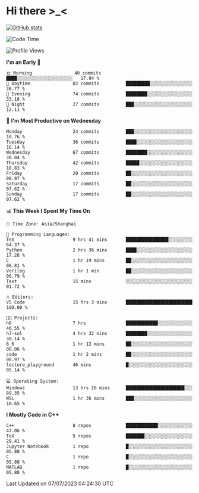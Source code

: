 # Hi there \>_<

[![GitHub stats](https://github-readme-stats.vercel.app/api?username=ARessegetesStery&show_icons=true&theme=transparent)](https://github.com/anuraghazra/github-readme-stats)

<!--START_SECTION:waka-->
![Code Time](http://img.shields.io/badge/Code%20Time-196%20hrs%2022%20mins-blue)

![Profile Views](http://img.shields.io/badge/Profile%20Views-0-blue)

**I'm an Early 🐤** 

```text
🌞 Morning                40 commits          ████░░░░░░░░░░░░░░░░░░░░░   17.94 % 
🌆 Daytime                82 commits          █████████░░░░░░░░░░░░░░░░   36.77 % 
🌃 Evening                74 commits          ████████░░░░░░░░░░░░░░░░░   33.18 % 
🌙 Night                  27 commits          ███░░░░░░░░░░░░░░░░░░░░░░   12.11 % 
```
📅 **I'm Most Productive on Wednesday** 

```text
Monday                   24 commits          ███░░░░░░░░░░░░░░░░░░░░░░   10.76 % 
Tuesday                  36 commits          ████░░░░░░░░░░░░░░░░░░░░░   16.14 % 
Wednesday                67 commits          ████████░░░░░░░░░░░░░░░░░   30.04 % 
Thursday                 42 commits          █████░░░░░░░░░░░░░░░░░░░░   18.83 % 
Friday                   20 commits          ██░░░░░░░░░░░░░░░░░░░░░░░   08.97 % 
Saturday                 17 commits          ██░░░░░░░░░░░░░░░░░░░░░░░   07.62 % 
Sunday                   17 commits          ██░░░░░░░░░░░░░░░░░░░░░░░   07.62 % 
```


📊 **This Week I Spent My Time On** 

```text
🕑︎ Time Zone: Asia/Shanghai

💬 Programming Languages: 
TeX                      9 hrs 41 mins       ████████████████░░░░░░░░░   64.37 % 
Python                   2 hrs 36 mins       ████░░░░░░░░░░░░░░░░░░░░░   17.28 % 
C                        1 hr 19 mins        ██░░░░░░░░░░░░░░░░░░░░░░░   08.81 % 
Verilog                  1 hr 1 min          ██░░░░░░░░░░░░░░░░░░░░░░░   06.79 % 
Text                     15 mins             ░░░░░░░░░░░░░░░░░░░░░░░░░   01.72 % 

🔥 Editors: 
VS Code                  15 hrs 3 mins       █████████████████████████   100.00 % 

🐱‍💻 Projects: 
h6                       7 hrs               ████████████░░░░░░░░░░░░░   46.55 % 
h7-sol                   4 hrs 32 mins       ████████░░░░░░░░░░░░░░░░░   30.14 % 
6_6                      1 hr 12 mins        ██░░░░░░░░░░░░░░░░░░░░░░░   08.06 % 
code                     1 hr 2 mins         ██░░░░░░░░░░░░░░░░░░░░░░░   06.97 % 
lecture_playground       46 mins             █░░░░░░░░░░░░░░░░░░░░░░░░   05.14 % 

💻 Operating System: 
Windows                  13 hrs 26 mins      ██████████████████████░░░   89.35 % 
WSL                      1 hr 36 mins        ███░░░░░░░░░░░░░░░░░░░░░░   10.65 % 
```

**I Mostly Code in C++** 

```text
C++                      8 repos             ████████████░░░░░░░░░░░░░   47.06 % 
TeX                      5 repos             ███████░░░░░░░░░░░░░░░░░░   29.41 % 
Jupyter Notebook         1 repo              █░░░░░░░░░░░░░░░░░░░░░░░░   05.88 % 
C                        1 repo              █░░░░░░░░░░░░░░░░░░░░░░░░   05.88 % 
MATLAB                   1 repo              █░░░░░░░░░░░░░░░░░░░░░░░░   05.88 % 
```




 Last Updated on 07/07/2023 04:24:30 UTC
<!--END_SECTION:waka-->

